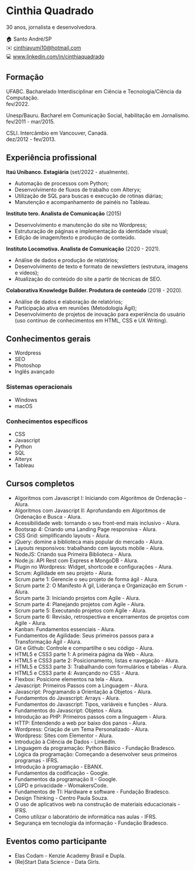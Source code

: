 # Cinthia Quadrado
30 anos, jornalista e desenvolvedora.

:house:    Santo André/SP <br>
:envelope:  cinthiayumi10@hotmail.com <br>
:computer: www.linkedin.com/in/cinthiaquadrado<br>

## Formação
UFABC. Bacharelado Interdisciplinar em Ciência e Tecnologia/Ciência da Computação. <br>
fev/2022.

Unesp/Bauru. Bacharel em Comunicação Social, habilitação em Jornalismo. <br>
fev/2011 - mar/2015.

CSLI. Intercâmbio em Vancouver, Canadá. <br>
dez/2012 - fev/2013.

## Experiência profissional
**Itaú Unibanco. Estagiária** (set/2022 - atualmente). </br>
* Automação de processos com Python; </br>
* Desenvolvimento de fluxos de trabalho com Alteryx; </br>
* Utilização de SQL para buscas e execução de rotinas diárias; </br>
* Manutenção e acompanhamento de painéis no Tableau. </br>

**Instituto tero. Analista de Comunicação** (2015) </br>
* Desenvolvimento e manutenção do site no Wordpress; </br>
* Estruturação de páginas e implementação da identidade visual; </br>
* Edição de imagem/texto e produção de conteúdo. </br>

**Instituto Locomotiva. Analista de Comunicação** (2020 - 2021).</br>
* Análise de dados e produção de relatórios; </br>
* Desenvolvimento de texto e formato de newsletters (estrutura, imagens e vídeos); </br>
* Atualização do conteúdo do site a partir de técnicas de SEO.</br>

**Colaborativa Knowledge Builder. Produtora de conteúdo** (2018 - 2020). </br>
* Análise de dados e elaboração de relatórios;</br>
* Participação ativa em reuniões (Metodologia Ágil);</br>
* Desenvolvimento de projetos de inovação para experiência do usuário (uso contínuo de conhecimentos em HTML, CSS e UX Writing). </br>

## Conhecimentos gerais
* Wordpress
* SEO
* Photoshop
* Inglês avançado

### Sistemas operacionais
* Windows
* macOS

### Conhecimentos específicos
* CSS
* Javascript
* Python
* SQL
* Alteryx
* Tableau

## Cursos completos
* Algoritmos com Javascript I: Iniciando com Algoritmos de Ordenação - Alura.
* Algoritmos com Javascript II: Aprofundando em Algoritmos de Ordenação e Busca - Alura.
* Acessibilidade web: tornando o seu front-end mais inclusivo - Alura.
* Bootsrap 4: Criando uma Landing Page responsiva - Alura.
* CSS Grid: simplificando layouts - Alura.
* jQuery: domine a biblioteca mais popular do mercado - Alura.
* Layouts responsivos: trabalhando com layouts mobile - Alura.
* NodeJS: Criando sua Primeira Biblioteca - Alura.
* Node.js: API Rest com Express e MongoDB - Alura.
* Plugin no Wordpress: Widget, shortcode e configurações - Alura.
* Scrum: Agilidade em seu projeto - Alura. 
* Scrum parte 1: Gerencie o seu projeto de forma ágil - Alura.
* Scrum parte 2: O Manifesto A´gil, Liderança e Organização em Scrum - Alura.
* Scrum parte 3: Iniciando projetos com Agile - Alura.
* Scrum parte 4: Planejando projetos com Agile - Alura.
* Scrum parte 5: Executando projetos com Agile - Alura.
* Scrum parte 6: Revisão, retrospectiva e encerramentos de projetos com Agile - Alura.
* Kanban: Fundamentos essenciais - Alura.
* Fundamentos de Agilidade: Seus primeiros passos para a Transformação Ágil - Alura.
* Git e Github: Controle e compartilhe o seu código - Alura.
* HTML5 e CSS3 parte 1: A primeira página da Web - Alura.
* HTML5 e CSS3 parte 2: Posicionamento, listas e navegação - Alura.
* HTML5 e CSS3 parte 3: Trabalhando com formulários e tabelas - Alura.
* HTML5 e CSS3 parte 4: Avançando no CSS - Alura.
* Flexbox: Posicione elementos na tela - Alura.
* Javascript: Primeiros Passos com a Linguagem - Alura.
* Javascript: Programando a Orientação a Objetos - Alura.
* Fundamentos do Javascript: Arrays - Alura.
* Fundamentos do Javascript: Tipos, variáveis e funções - Alura.
* Fundamentos do Javascript: Objetos - Alura.
* Introdução ao PHP: Primeiros passos com a linguagem - Alura.
* HTTP: Entendendo a web por baixo dos panos - Alura.
* Wordpress: Criação de um Tema Personalizado - Alura.
* Wordpress: Sites com Elementor - Alura.
* Introdução à Ciência de Dados - LinkedIn.
* Linguagem da programação: Python Básico - Fundação Bradesco.
* Lógica da programação: Começando a desenvolver seus primeiros programas - IFRS.
* Introdução à programação - EBANX.
* Fundamentos da codificação - Google.
* Fundamentos da programação II - Google.
* LGPD e privacidade - WomakersCode.
* Fundamentos de TI: Hardware e software - Fundação Bradesco.
* Design Thinking - Centro Paula Souza. 
* O uso de aplicativos web na construção de materiais educacionais - IFRS.
* Como utilizar o laboratório de informática nas aulas - IFRS.
* Segurança em tecnologia da informação - Fundação Bradesco.

## Eventos como participante
* Elas Codam - Kenzie Academy Brasil e Dupla.
* (Re)Start Data Science - Data Girls.
